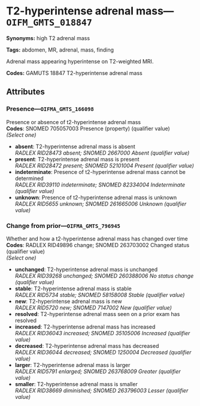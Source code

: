 # T2-hyperintense adrenal mass—`OIFM_GMTS_018847`

**Synonyms:** high T2 adrenal mass

**Tags:** abdomen, MR, adrenal, mass, finding

Adrenal mass appearing hyperintense on T2-weighted MRI.

**Codes:** GAMUTS 18847 T2-hyperintense adrenal mass

## Attributes

### Presence—`OIFMA_GMTS_166098`

Presence or absence of t2-hyperintense adrenal mass  
**Codes**: SNOMED 705057003 Presence (property) (qualifier value)  
*(Select one)*

- **absent**: T2-hyperintense adrenal mass is absent  
_RADLEX RID28473 absent; SNOMED 2667000 Absent (qualifier value)_
- **present**: T2-hyperintense adrenal mass is present  
_RADLEX RID28472 present; SNOMED 52101004 Present (qualifier value)_
- **indeterminate**: Presence of t2-hyperintense adrenal mass cannot be determined  
_RADLEX RID39110 indeterminate; SNOMED 82334004 Indeterminate (qualifier value)_
- **unknown**: Presence of t2-hyperintense adrenal mass is unknown  
_RADLEX RID5655 unknown; SNOMED 261665006 Unknown (qualifier value)_

### Change from prior—`OIFMA_GMTS_796945`

Whether and how a t2-hyperintense adrenal mass has changed over time  
**Codes**: RADLEX RID49896 change; SNOMED 263703002 Changed status (qualifier value)  
*(Select one)*

- **unchanged**: T2-hyperintense adrenal mass is unchanged  
_RADLEX RID39268 unchanged; SNOMED 260388006 No status change (qualifier value)_
- **stable**: T2-hyperintense adrenal mass is stable  
_RADLEX RID5734 stable; SNOMED 58158008 Stable (qualifier value)_
- **new**: T2-hyperintense adrenal mass is new  
_RADLEX RID5720 new; SNOMED 7147002 New (qualifier value)_
- **resolved**: T2-hyperintense adrenal mass seen on a prior exam has resolved  
- **increased**: T2-hyperintense adrenal mass has increased  
_RADLEX RID36043 increased; SNOMED 35105006 Increased (qualifier value)_
- **decreased**: T2-hyperintense adrenal mass has decreased  
_RADLEX RID36044 decreased; SNOMED 1250004 Decreased (qualifier value)_
- **larger**: T2-hyperintense adrenal mass is larger  
_RADLEX RID5791 enlarged; SNOMED 263768009 Greater (qualifier value)_
- **smaller**: T2-hyperintense adrenal mass is smaller  
_RADLEX RID38669 diminished; SNOMED 263796003 Lesser (qualifier value)_